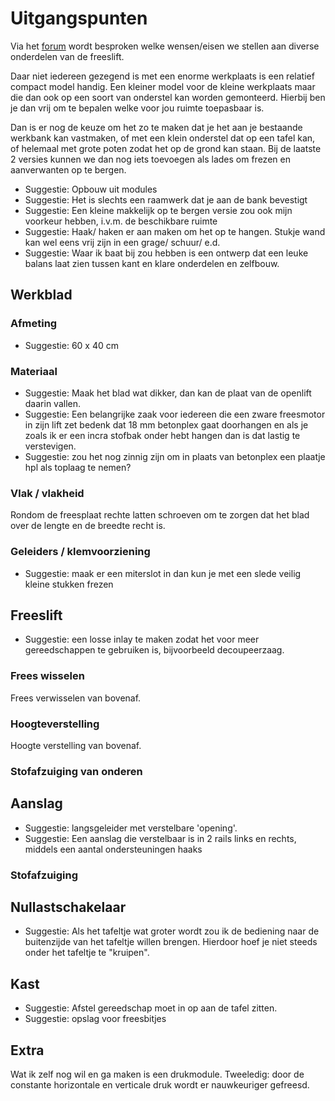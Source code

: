 # Uitgangspunten

Via het [forum](https://woodworking.nl/threads/een-freestafeltje-het-eerste-project.39623/) wordt besproken welke wensen/eisen we stellen aan diverse onderdelen van de freeslift.

Daar niet iedereen gezegend is met een enorme werkplaats is een relatief compact model handig. Een kleiner model voor de kleine werkplaats maar die dan ook op een soort van onderstel kan worden gemonteerd. Hierbij ben je dan vrij om te bepalen welke voor jou ruimte toepasbaar is.

Dan is er nog de keuze om het zo te maken dat je het aan je bestaande werkbank kan vastmaken, of met een klein onderstel dat op een tafel kan, of helemaal met grote poten zodat het op de grond kan staan. Bij de laatste 2 versies kunnen we dan nog iets toevoegen als lades om frezen en aanverwanten op te bergen.

- Suggestie: Opbouw uit modules
- Suggestie: Het is slechts een raamwerk dat je aan de bank bevestigt
- Suggestie: Een kleine makkelijk op te bergen versie zou ook mijn voorkeur hebben, i.v.m. de beschikbare ruimte
- Suggestie: Haak/ haken er aan maken om het op te hangen. Stukje wand kan wel eens vrij zijn in een grage/ schuur/ e.d.
- Suggestie: Waar ik baat bij zou hebben is een ontwerp dat een leuke balans laat zien tussen kant en klare onderdelen en zelfbouw.

## Werkblad

### Afmeting

- Suggestie: 60 x 40 cm

### Materiaal

- Suggestie: Maak het blad wat dikker, dan kan de plaat van de openlift daarin vallen.
- Suggestie: Een belangrijke zaak voor iedereen die een zware freesmotor in zijn lift zet bedenk dat 18 mm betonplex gaat doorhangen en als je zoals ik er een incra stofbak onder hebt hangen dan is dat lastig te verstevigen.
- Suggestie: zou het nog zinnig zijn om in plaats van betonplex een plaatje hpl als toplaag te nemen?

### Vlak / vlakheid

Rondom de freesplaat rechte latten schroeven om te zorgen dat het blad over de lengte en de breedte recht is.

### Geleiders / klemvoorziening

- Suggestie: maak er een miterslot in dan kun je met een slede veilig kleine stukken frezen

## Freeslift

- Suggestie: een losse inlay te maken zodat het voor meer gereedschappen te gebruiken is, bijvoorbeeld decoupeerzaag.

### Frees wisselen

Frees verwisselen van bovenaf.

### Hoogteverstelling

Hoogte verstelling van bovenaf.

### Stofafzuiging van onderen

## Aanslag

- Suggestie: langsgeleider met verstelbare 'opening'.
- Suggestie: Een aanslag die verstelbaar is in 2 rails links en rechts, middels een aantal ondersteuningen haaks

### Stofafzuiging

## Nullastschakelaar

- Suggestie: Als het tafeltje wat groter wordt zou ik de bediening naar de buitenzijde van het tafeltje willen brengen. Hierdoor hoef je niet steeds onder het tafeltje te "kruipen".

## Kast

- Suggestie: Afstel gereedschap moet in op aan de tafel zitten.
- Suggestie: opslag voor freesbitjes

## Extra

Wat ik zelf nog wil en ga maken is een drukmodule. Tweeledig: door de constante horizontale en verticale druk wordt er nauwkeuriger gefreesd.
